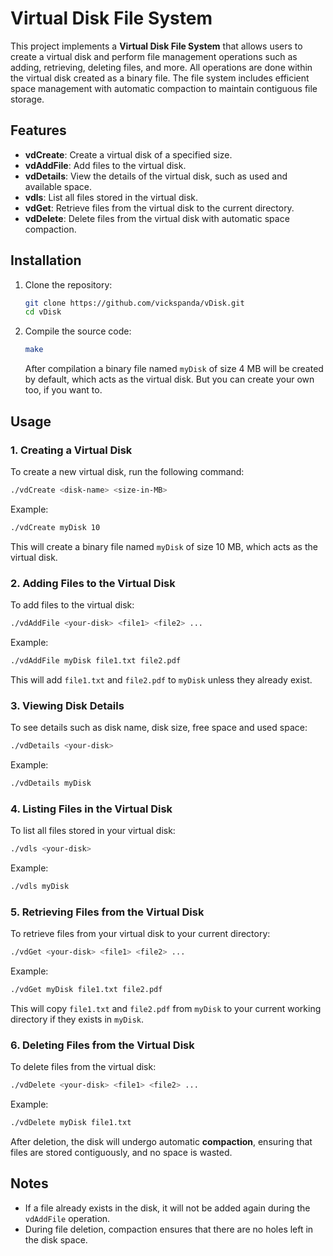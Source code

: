 
# Virtual Disk File System

This project implements a **Virtual Disk File System** that allows users to create a virtual disk and perform file management operations such as adding, retrieving, deleting files, and more. All operations are done within the virtual disk created as a binary file. The file system includes efficient space management with automatic compaction to maintain contiguous file storage.

## Features

- **vdCreate**: Create a virtual disk of a specified size.
- **vdAddFile**: Add files to the virtual disk.
- **vdDetails**: View the details of the virtual disk, such as used and available space.
- **vdls**: List all files stored in the virtual disk.
- **vdGet**: Retrieve files from the virtual disk to the current directory.
- **vdDelete**: Delete files from the virtual disk with automatic space compaction.

## Installation

1. Clone the repository:
   ```bash
   git clone https://github.com/vickspanda/vDisk.git
   cd vDisk
   ```

2. Compile the source code:
   ```bash
   make
   ```
   After compilation a binary file named `myDisk` of size 4 MB will be created by default, which acts as the virtual disk. But you can create your own too, if you want to.

## Usage

### 1. Creating a Virtual Disk
To create a new virtual disk, run the following command:

```bash
./vdCreate <disk-name> <size-in-MB>
```

Example:
```bash
./vdCreate myDisk 10
```
This will create a binary file named `myDisk` of size 10 MB, which acts as the virtual disk.

### 2. Adding Files to the Virtual Disk
To add files to the virtual disk:

```bash
./vdAddFile <your-disk> <file1> <file2> ...
```

Example:
```bash
./vdAddFile myDisk file1.txt file2.pdf
```
This will add `file1.txt` and `file2.pdf` to `myDisk` unless they already exist.

### 3. Viewing Disk Details
To see details such as disk name, disk size, free space and used space:

```bash
./vdDetails <your-disk>
```

Example:
```bash
./vdDetails myDisk
```

### 4. Listing Files in the Virtual Disk
To list all files stored in your virtual disk:

```bash
./vdls <your-disk>
```

Example:
```bash
./vdls myDisk
```

### 5. Retrieving Files from the Virtual Disk
To retrieve files from your virtual disk to your current directory:

```bash
./vdGet <your-disk> <file1> <file2> ...
```

Example:
```bash
./vdGet myDisk file1.txt file2.pdf
```
This will copy `file1.txt` and `file2.pdf` from `myDisk` to your current working directory if they exists in `myDisk`.

### 6. Deleting Files from the Virtual Disk
To delete files from the virtual disk:

```bash
./vdDelete <your-disk> <file1> <file2> ...
```

Example:
```bash
./vdDelete myDisk file1.txt
```
After deletion, the disk will undergo automatic **compaction**, ensuring that files are stored contiguously, and no space is wasted.

## Notes

- If a file already exists in the disk, it will not be added again during the `vdAddFile` operation.
- During file deletion, compaction ensures that there are no holes left in the disk space.

